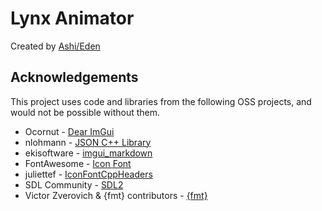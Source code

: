 # Lynx Animator
Created by [Ashi/Eden](https://github.com/ashifolfi)
## Acknowledgements
This project uses code and libraries from the following OSS projects, and would not be possible without them.
- Ocornut - [Dear ImGui](https://github.com/ocornut/imgui)
- nlohmann - [JSON C++ Library](https://github.com/nlohmann/json)
- ekisoftware - [imgui_markdown](https://github.com/enkisoftware/imgui_markdown)
- FontAwesome - [Icon Font](https://fontawesome.com)
- juliettef - [IconFontCppHeaders](https://github.com/juliettef/IconFontCppHeaders)
- SDL Community - [SDL2](https://www.libsdl.org)
- Victor Zverovich & \{fmt\} contributors - [\{fmt\}](https://github.com/fmtlib/fmt)
